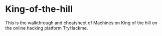 # King-of-the-hill
This is the walkthrough and cheatsheet of Machines on King of the hill on the online hacking platform TryHackme.
